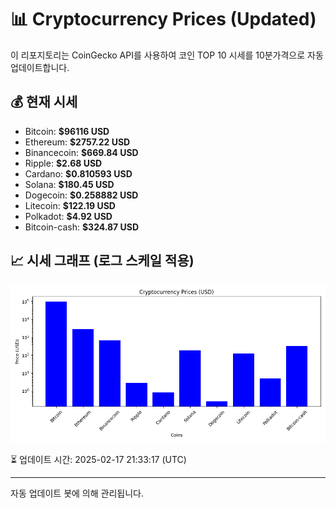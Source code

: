 
# 📊 Cryptocurrency Prices (Updated)

이 리포지토리는 CoinGecko API를 사용하여 코인 TOP 10 시세를 10분가격으로 자동 업데이트합니다.

## 💰 현재 시세
- Bitcoin: **$96116 USD**
- Ethereum: **$2757.22 USD**
- Binancecoin: **$669.84 USD**
- Ripple: **$2.68 USD**
- Cardano: **$0.810593 USD**
- Solana: **$180.45 USD**
- Dogecoin: **$0.258882 USD**
- Litecoin: **$122.19 USD**
- Polkadot: **$4.92 USD**
- Bitcoin-cash: **$324.87 USD**

## 📈 시세 그래프 (로그 스케일 적용)
![Crypto Prices](crypto_prices.png)

⏳ 업데이트 시간: 2025-02-17 21:33:17 (UTC)

---
자동 업데이트 봇에 의해 관리됩니다.
